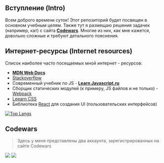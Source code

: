 ## Вступление (Intro)
Всем доброго времени суток! Этот репозиторий будет посвящен в основном учебным целям. Также тут я размещаю решения задачек (например, кат) с сайта [**Codewars**](https://www.codewars.com/). Многие из них, как мне кажется, довольно сложные и требуют детального пояснения.

## Интернет-ресурсы (Internet resources)
Список наиболее часто посещаемых мной интернет - ресурсов:
* [**MDN Web Docs**](https://developer.mozilla.org/ru/)
* [Stackoverflow](https://ru.stackoverflow.com/)
* Современный учебник по JS - [**Learn Javascript.ru**](https://learn.javascript.ru/)
* Сборщик статических модулей (к примеру, JS файлов и не только) - [Webpack](https://webpack.js.org/)
* [Leearn CSS](https://web.dev/learn/css/)
* Библиотека [React](https://ru.reactjs.org/) для создания UI (пользовательских интерфейсов)

[![Top Langs](https://github-readme-stats.vercel.app/api/top-langs/?username=InGodWeTrustt&layout=compact)](https://github.com/InGodWeTrustt/github-readme-stats)

<!-- ## Stats
![GitHub stats](https://github-readme-stats.vercel.app/api?username=InGodWeTrustt&hide=contribs,prs&show_icons=true&theme=yeblu&border_radius=25) -->

## Codewars
> Здесь у меня представлены два аккаунта, зарегистрированных на сайте Codewars

![](https://www.codewars.com/users/InGodWeTrustt/badges/large)
![](https://www.codewars.com/users/y4y4/badges/large)

<!--
Краткий справочник по оформлению файлов такого типа:
* - по сути представляют собой списки
#  Заголовок первого уровня #
### Заголовок третьего уровня ###
###### Заголовок шестого уровня ######
**текст
->
